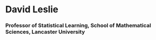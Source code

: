 # David Leslie
### Professor of Statistical Learning, School of Mathematical Sciences, Lancaster University
